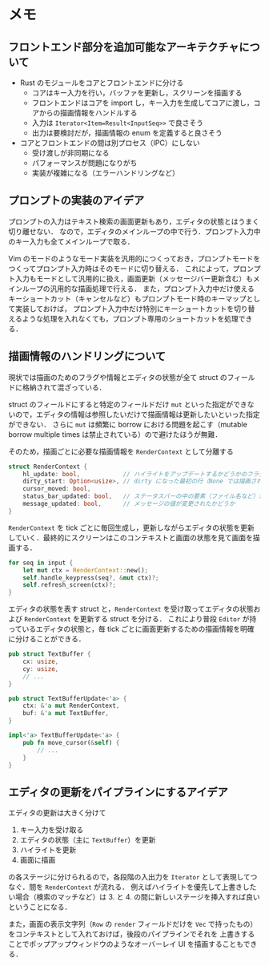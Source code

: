 メモ
====

## フロントエンド部分を追加可能なアーキテクチャについて

- Rust のモジュールをコアとフロントエンドに分ける
  - コアはキー入力を行い，バッファを更新し，スクリーンを描画する
  - フロントエンドはコアを import し，キー入力を生成してコアに渡し，コアからの描画情報をハンドルする
  - 入力は `Iterator<Item=Result<InputSeq>>` で良さそう
  - 出力は要検討だが，描画情報の enum を定義すると良さそう
- コアとフロントエンドの間は別プロセス（IPC）にしない
  - 受け渡しが非同期になる
  - パフォーマンスが問題になりがち
  - 実装が複雑になる（エラーハンドリングなど）

## プロンプトの実装のアイデア

プロンプトの入力はテキスト検索の画面更新もあり，エディタの状態とはうまく切り離せない．
なので，エディタのメインループの中で行う．プロンプト入力中のキー入力も全てメインループで取る．

Vim のモードのようなモード実装を汎用的につくっておき，プロンプトモードをつくってプロンプト入力時はそのモードに切り替える．
これによって，プロンプト入力もモードとして汎用的に扱え，画面更新（メッセージバー更新含む）もメインループの汎用的な描画処理で行える．
また，プロンプト入力中だけ使えるキーショートカット（キャンセルなど）もプロンプトモード時のキーマップとして実装しておけば，
プロンプト入力中だけ特別にキーショートカットを切り替えるような処理を入れなくても，プロンプト専用のショートカットを処理できる．

## 描画情報のハンドリングについて

現状では描画のためのフラグや情報とエディタの状態が全て struct のフィールドに格納されて混ざっている．

struct のフィールドにすると特定のフィールドだけ `mut` といった指定ができないので，エディタの情報は参照したいだけで描画情報は更新したいといった指定ができない．
さらに `mut` は頻繁に borrow における問題を起こす（mutable borrow multiple times は禁止されている）ので避けたほうが無難．

そのため，描画ごとに必要な描画情報を `RenderContext` として分離する

```rust
struct RenderContext {
    hl_update: bool,            // ハイライトをアップデートするかどうかのフラグ
    dirty_start: Option<usize>, // dirty になった最初の行（None では描画されない）
    cursor_moved: bool,
    status_bar_updated: bool,   // ステータスバーの中の要素（ファイル名など）が変更されたかどうか
    message_updated: bool,      // メッセージの値が変更されたかどうか
}
```

`RenderContext` を tick ごとに毎回生成し，更新しながらエディタの状態を更新していく．最終的にスクリーンはこのコンテキストと画面の状態を見て画面を描画する．

```rust
for seq in input {
    let mut ctx = RenderContext::new();
    self.handle_keypress(seq?, &mut ctx)?;
    self.refresh_screen(ctx)?;
}
```

エディタの状態を表す struct と，`RenderContext` を受け取ってエディタの状態および `RenderContext` を更新する struct を分ける．
これにより普段 `Editor` が持っているエディタの状態と，毎 tick ごとに画面更新するための描画情報を明確に分けることができる．

```rust
pub struct TextBuffer {
    cx: usize,
    cy: usize,
    // ...
}

pub struct TextBufferUpdate<'a> {
    ctx: &'a mut RenderContext,
    buf: &'a mut TextBuffer,
}

impl<'a> TextBufferUpdate<'a> {
    pub fn move_cursor(&self) {
        // ...
    }
}
```

## エディタの更新をパイプラインにするアイデア

エディタの更新は大きく分けて

1. キー入力を受け取る
2. エディタの状態（主に `TextBuffer`）を更新
3. ハイライトを更新
4. 画面に描画

の各ステージに分けられるので，各段階の入出力を `Iterator` として表現してつなぐ．間を `RenderContext` が流れる．
例えばハイライトを優先して上書きしたい場合（検索のマッチなど）は 3. と 4. の間に新しいステージを挿入すれば良いということになる．

また，画面の表示文字列（`Row` の `render` フィールドだけを `Vec` で持ったもの）をコンテキストとして入れておけば，後段のパイプラインでそれを
上書きすることでポップアップウィンドウのようなオーバーレイ UI を描画することもできる．
